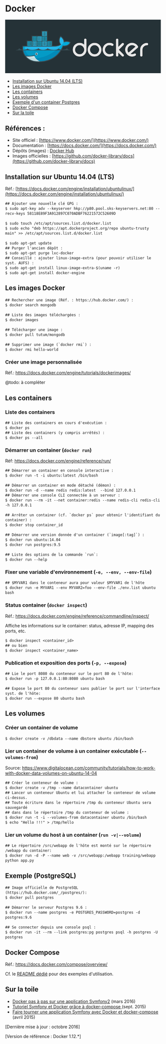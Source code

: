 # Docker

![Docker logo](img/docker-logo.png)

* [Installation sur Ubuntu 14.04 (LTS)](#installation)
* [Les images Docker](#images)
* [Les containers](#containers)
* [Les volumes](#volumes)
* [Exemple d'un container Postgres](#exemple)
* [Docker Compose](#compose)
* [Sur la toile](#links)

## Références :

* Site officiel : [https://www.docker.com/](https://www.docker.com/)
* Documentation : [https://docs.docker.com/](https://docs.docker.com/)
* Dépôts (images) : [Docker Hub](https://hub.docker.com/)
* Images officielles : [https://github.com/docker-library/docs](https://github.com/docker-library/docs)

## <a name="installation"></a>Installation sur Ubuntu 14.04 (LTS)

Réf.: [https://docs.docker.com/engine/installation/ubuntulinux/](https://docs.docker.com/engine/installation/ubuntulinux/)

```shell
## Ajouter une nouvelle clé GPG :
$ sudo apt-key adv --keyserver hkp://p80.pool.sks-keyservers.net:80 --recv-keys 58118E89F3A912897C070ADBF76221572C52609D

$ sudo touch /etc/apt/sources.list.d/docker.list
$ sudo echo "deb https://apt.dockerproject.org/repo ubuntu-trusty main" >> /etc/apt/sources.list.d/docker.list

$ sudo apt-get update
## Purger l'ancien dépôt :
$ sudo apt-get purge lxc-docker
## Conseillé : ajouter linux-image-extra (pour pouvoir utiliser le syst. AUFS) :
$ sudo apt-get install linux-image-extra-$(uname -r)
$ sudo apt-get install docker-engine
```

## <a name="images">Les images Docker

```shell
## Rechercher une image (Réf. : https://hub.docker.com/) :
$ docker search mongodb

## Liste des images téléchargées :
$ docker images

## Télécharger une image :
$ docker pull tutum/mongodb

## Supprimer une image (`docker rmi`) :
$ docker rmi hello-world
```

### Créer une image personnalisée

Réf.: https://docs.docker.com/engine/tutorials/dockerimages/

@todo: à compléter

## <a name="containers">Les containers

### Liste des containers

```shell
## Liste des containers en cours d'exécution :
$ docker ps
## Liste des containers (y compris arrêtés) :
$ docker ps --all
```

### Démarrer un container (`docker run`)

Réf: https://docs.docker.com/engine/reference/run/

```shell
## Démarrer un container en console interactive :
$ docker run -t -i ubuntu:latest /bin/bash

## Démarrer un container en mode détaché (démon) :
$ docker run -d --name redis redis:latest  --bind 127.0.0.1
## Démarrer une console CLI connectée à un serveur :
$ docker run --rm -it --net container:redis --name redis-cli redis-cli -h 127.0.0.1

## Arrêter un container (cf. `docker ps` pour obtenir l'identifiant du container) :
$ docker stop container_id

## Démarrer une version donnée d'un container (`image[:tag]`) :
$ docker run ubuntu:14.04
$ docker run postgres:9.5

## Liste des options de la commande `run`:
$ docker run --help
```

### Fixer une variable d'environnement (`-e, --env, --env-file`)

```shell
## $MYVAR1 dans le conteneur aura pour valeur $MYVAR1 de l'hôte
$ docker run -e MYVAR1 --env MYVAR2=foo --env-file ./env.list ubuntu bash
```

### Status container (`docker inspect`)

Réf.: https://docs.docker.com/engine/reference/commandline/inspect/

Affiche les informations sur le container: status, adresse IP, mapping des ports, etc.

```shell
$ docker inspect <container_id>
## ou bien
$ docker inspect <container_name>
```

### Publication et exposition des ports (`-p, --expose`)

```shell
## Lie le port 8080 du conteneur sur le port 80 de l'hôte:
$ docker run -p 127.0.0.1:80:8080 ubuntu bash

## Expose le port 80 du conteneur sans publier le port sur l'interface syst. de l'hôte:
$ docker run --expose 80 ubuntu bash
```

## <a name="volumes">Les volumes

### Créer un container de volume

```shell
$ docker create -v /dbdata --name dbstore ubuntu /bin/bash
```

### Lier un container de volume à un container exécutable (`--volumes-from`)

Source: https://www.digitalocean.com/community/tutorials/how-to-work-with-docker-data-volumes-on-ubuntu-14-04

```shell
## Créer le conteneur de volume :
$ docker create -v /tmp --name datacontainer ubuntu
## Lancer un conteneur Ubuntu et lui attacher le conteneur de volume ci-dessus.
## Toute écriture dans le répertoire /tmp du conteneur Ubuntu sera sauvegardé
## dans dans le répertoire /tmp du conteneur de volume :
$ docker run -t -i --volumes-from datacontainer ubuntu /bin/bash
$ echo "Hello !!!" > /tmp/hello
```

### Lier un volume du host à un container (`run -v|--volume`)

```shell
## Le répertoire /src/webapp de l'hôte est monté sur le répertoire /webapp du container:
$ docker run -d -P --name web -v /src/webapp:/webapp training/webapp python app.py
```

## <a name="exemple">Exemple (PostgreSQL)

```shell
## Image officielle de PostgreSQL (https://hub.docker.com/_/postgres/):
$ docker pull postgres

## Démarrer le serveur Postgres 9.6 :
$ docker run --name postgres -e POSTGRES_PASSWORD=postgres -d postgres:9.6

## Se connecter depuis une console psql :
$ docker run -it --rm --link postgres:pg postgres psql -h postgres -U postgres
```
## <a name="compose">Docker Compose

Réf.: https://docs.docker.com/compose/overview/

Cf. le [README dédié](../docker-compose) pour des exemples d'utilisation.

## <a name="links">Sur la toile

* [Docker pas à pas sur une application Symfony2](https://blog.webnet.fr/docker-pas-a-pas-sur-une-application-symfony2-part1/) (mars 2016)
* [Tutoriel Symfony et Docker grâce à docker-compose ](https://www.baptiste-donaux.fr/tutoriel-docker-symfony-docker-compose/)(sept. 2015)
* [Faire tourner une application Symfony avec Docker et docker-compose ](https://vincent.composieux.fr/article/faire-tourner-une-application-symfony-avec-docker-et-docker-compose)(avril 2015)

[Dernière mise à jour : octobre 2016]

[Version de référence : Docker 1.12.*]
